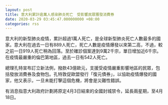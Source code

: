 ```yaml
---
layout: post
title: 意大利累計逾萬人感染肺炎死亡　受影響民眾獲發消費券
date: 2020-03-29 03:45:47.000000000 +08:00
categories: rss
---
```


意大利的新型肺炎疫情，累計超過1萬人死亡，是全球新型肺炎死亡人數最多的國家。意大利在過去一日有889人死亡，死亡人數是疫情爆發以來第二高，不過，較之前一日919人死亡稍為回落。至於確診個案達到9萬2千宗，單日增加近6千宗。在疫情最嚴重的倫巴第地區，過去一日有542人死亡。

總理孔特宣布訂立新法例，撥款43億歐元，支援受疫情嚴重影響地區的民眾，包括發放消費券及食物包。孔特敦促歐盟發行「復元債券」，以協助疫情爆發的國家，他又表示，一旦未能打擊這個危機，將會是災難性錯誤。

有消息指意大利政府計劃將原定4月3日結束的全國封城禁令，延長兩星期，至4月18日。
